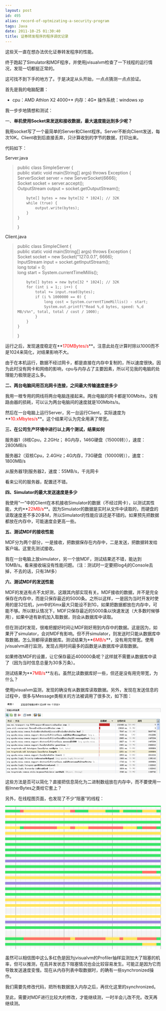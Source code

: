 ```yaml
---
layout: post
id: 495
alias: record-of-optmizating-a-security-program
tags: Java
date: 2011-10-25 01:30:40
title: 证券转发程序的程序调优记录
---
```


这些天一直在想办法优化证券转发程序的性能。

终于跑起了Simulator和MDF程序，并使用jvisualvm检查了一下线程的运行情况，发现一切都挺正常的。

这可找不到下手的地方了。于是决定从头开始，一点点猜测一点点验证。

首先是我的电脑配置：

*   cpu：AMD Athlon X2 4000+*   内存：4G*   操作系统：windows xp

我一步步地猜想和测试：

一、**单机使用Socket来发送和接收数据，最大速度能达到多少呢？**

<span id="more-495"></span>
<p>

我用socket写了一个最简单的Server和Client程序。Server不断向Client发送，每次10K。Client收到后直接丢弃，只计算收到的字节的数据，打印出来。

代码如下：

Server.java

> public class SimpleServer {      
>     public static void main(String[] args) throws Exception {       
>         ServerSocket server = new ServerSocket(6666);       
>         Socket socket = server.accept();       
>         OutputStream output = socket.getOutputStream(); 
> 
>         byte[] bytes = new byte[32 * 1024]; // 32K      
>         while (true) {       
>             output.write(bytes);       
>         }       
>     }       
> }

Client.java

> public class SimpleClient {      
>     public static void main(String[] args) throws Exception {       
>         Socket socket = new Socket("127.0.0.1", 6666);       
>         InputStream input = socket.getInputStream();       
>         long total = 0;       
>         long start = System.currentTimeMillis(); 
> 
>         byte[] bytes = new byte[32 * 1024]; // 32K      
>         for (int i = 1;; i++) {       
>             total += input.read(bytes);       
>             if (i % 1000000 == 0) {       
>                 long cost = System.currentTimeMillis() - start;       
>                 System.out.printf("Read %,d bytes, speed: %,d MB/s%n", total, total / cost / 1000);       
>             }       
>         }       
>     }       
> }

运行之后，发现速度稳定在**<font color="#ff0000">170MBytes/s</font>**。注意此处在计算时除以1000而不是1024来简化，对结果影响不大。

由于在本机运行，数据不经过网卡，都是直接在内存中复制的，所以速度很快。因为此时没有网卡和网络的影响，cpu与内存占了主要因素，所以可见我的电脑的处理能力极限是这么多。

**二、两台电脑间用百兆网卡连接，之间最大传输速度是多少**

我用一根专用的网线将两台电脑连接起来。两台电脑的网卡都是100Mbits，没有路由器的损耗，可以认为两台电脑间的速度就是100Mbits/s。

然后在一台电脑上运行Server，另一台运行Client，实际速度为**<font color="#ff0000">10.xMbytes/s</font>**。这个结果可认为完全用满了带宽。

**三、在公司生产环境中进行以上两个测试，结果如何**

服务器1（8核Cpu，2.2GHz； 8G内存，146G硬盘（15000转）），速度：2800MB/s

服务器2（双核Cpu，2.4GHz；4G内存，73G硬盘（10000转）），速度：1800MB/s

从服务器1到服务器2，速度：55MB/s，千兆网卡

看来公司的服务器，配置还不错。

**四、Simulator的最大发送速度是多少**

我使用“一”中的Client在本机接收Simulator的数据（不经过网卡），以测试其性能，大约**<font color="#ff0000">22MB/s</font>**。因为Simulator的数据是实时从文件中读取的，而硬盘的读取速度差不多20多M，所以Simulator的性能应该还是不错的。如果预先把数据都放在内存中，可能速度会更高一些。

**五、测试MDF的接收性能**

MDF分为两个部分，一是接收，把数据保存在内存中，二是发送，把数据转发给客户端。这里先测试接收。

我在一台电脑上放simulator，另一个放MDF，测试结果还不错，能达到10MB/s。看来接收端没有性能问题。（注：测试时一定要把log4j的Console去掉，不去的话，只有3M多）

**六、测试MDF的发送性能**

MDF的发送有点不太好测，这跟其内部实现有关。MDF接收的数据，并不是完全保存在内存中，而是只保存最近的5000条。之所以这样，一是因为当时开发时使用的是32位机，jvm中的Xmx最大只能设不到1G，如果把数据都放在内存中，可能不够。所以默认情况下，MDF只保存最近的5000条以快速发送（大多数时候够用），如果中途有新机加入取数据，则会从数据库中读取。

但在测试时发现，很难把握好时间让MDF刚好用到内存中的数据。这是因为，如果开了simulator，会对MDF有影响。但不开simulator，则发送时只能从数据库中取数据。怎么测都得读数据库。测试结果为**<font color="#ff0000">6MB/s</font>**，没有用完带宽。使用jvisualvm进行监测，发现占用时间最多的函数是从数据库中读取数据。

如果修改MDF的设置，让它保存最近400000条呢？这样就不需要从数据库中读了（因为当时信息总量为30多万条）。

测试结果为**<font color="#ff0000">7MB/s</font>**左右。虽然比读数据库好一些，但还是没有用完带宽，为什么？

使用jvisualvm监测，发现的确没有从数据库读取数据。另外，发现在发送信息的过程中，很多与Message类相关的方法被调用了很多次，如下图：

[![image](/user_images/495-1.png "image")](/user_images/495-1.png) 

这些方法是否可以简化？直接把信息简化为二进制数组放在内存中，而不要使用一些InnerBytes之类给它套上？

另外，在线程图页面，也发现了不少“阻塞”的线程：

[![image](/user_images/495-3.png "image")](/user_images/495-3.png) 

虽然可以相信图中这么多红色是因为jvisualvm的Profiler抽样监测加大了阻塞的机率，但可以推测，在高并发状态下阻塞情况也会比较容易发生。可能正是因为它而导致发送速度变慢。现在从内存列表中取数据时，的确有一些synchronized操作。

我们需要先修改代码，把所有数据放入内存之后，再优化这里的synchronized。

至此，需要对MDF进行比较大的修改，才能继续测，一时半会儿改不完。改天再继续测。
